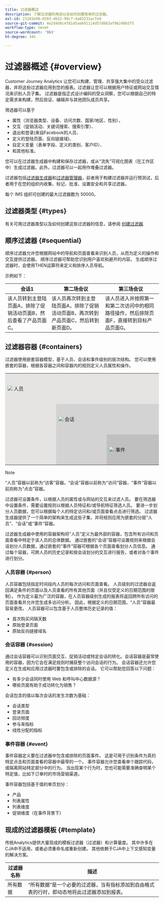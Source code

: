 ```yaml
---
title: 过滤器概述
description: 了解过滤器的用途以及如何创建简单的过滤器。
exl-id: 21183e98-6593-4b22-99c7-4a03231acfe9
source-git-commit: 4e2d4d8c4f8145ae691114d57d663af96240b5f5
workflow-type: tm+mt
source-wordcount: '963'
ht-degree: 34%

---
```



# 过滤器概述 {#overview}

Customer Journey Analytics 让您可以构建、管理、共享强大集中的受众过滤器，并将这些过滤器应用到您的报表。过滤器让您可以根据用户特征或网站交互情况来识别人员子集。 过滤器是指正式设计编码的受众洞察，您可以根据自己的特定需求来构建，然后验证、编辑并与其他团队成员共享。

筛选器可以基于

- 属性（浏览器类型、设备、访问次数、国家/地区、性别），
- 交互（促销活动、关键词搜索、搜索引擎）、
- 退出和登录(来自Facebook的人员、
- 定义的登陆页面、反向链接域)、
- 自定义变量（表单字段、定义的类别、客户ID）、
- 和其他标准。

您可以在过滤器生成器中构建和保存过滤器，或从“流失”可视化图表（在工作区中）生成过滤器。此外，过滤器可以一起用作堆叠过滤器。

过滤器包括[过滤器生成器](/help/components/filters/filter-builder.md)和[过滤器管理器](/help/components/filters/manage-filters.md)，前者用于构建过滤器并运行预测试，后者用于在您的组织内收集、标记、批准、设置安全和共享过滤器。

每个 IMS 组织可创建的最大过滤器数为 50000。

## 过滤器类型 {#types}

有关可用过滤器类型以及如何创建这些过滤器的信息，请参阅 [创建过滤器](/help/components/filters/create-filters.md).

## 顺序过滤器 {#sequential}

顺序过滤器允许您根据网站中的导航和页面查看来识别人员，从而为定义的操作和交互提供过滤器。 顺序过滤器可帮助您识别用户喜欢和避开的内容。 生成顺序过滤器时，会使用THEN运算符来定义和排序人员导航。

示例如下：

<!--![](assets/sequential_fil.png)-->

| 会话1 | 第二场会议 | 第三场会议 |
| --- | --- | --- |
| 该人员转到主登陆页面A，排除了促销活动页面B，然后查看了产品页面C。 | 该人员再次转到主登陆页面A，排除了促销活动页面B，再次转到产品页面C，然后转到新页面D。 | 该人员进入并按照第一和第二次访问中的相同路径操作，然后排除页面F，直接转到目标产品页面G。 |

## 过滤器容器 {#containers}

过滤器使用嵌套容器模型，基于人员、会话和事件级别的层次结构。 您可以使用嵌套的容器，根据各容器之间和容器内的规则定义人员属性和操作。


<table style="table-layout: fixed; border: none;">

<tr>
<td style="background-color: #E5E4E2;" colspan="3" width="200" height="100"><img src="https://spectrum.adobe.com/static/icons/workflow_18/Smock_User_18_N.svg"/> 人员</td>
</tr>

<tr>
<td style="background-color: #E5E4E2;" width="200"></td>
<td style="background-color: #D3D3D3;" colspan="2" width="200" height="100"><img src="https://spectrum.adobe.com/static/icons/workflow_18/Smock_Visit_18_N.svg"/> 会话</td>
</tr>

<tr>
<td style="background-color: #E5E4E2;" width="200" height="100"></td>
<td style="background-color: #D3D3D3;" width="200" height="100"></td>
<td style="background-color: #C0C0C0;" width="200" height="100" colspan="1"><img src="https://spectrum.adobe.com/static/icons/workflow_18/Smock_Events_18_N.svg"/> 事件</td>
</tr>
</table>

>[!NOTE]
>“人员”容器以前称为“访客”容器。“会话”容器以前称为“访问”容器，“事件”容器以前则称为“点击”容器。

过滤器可设置条件，以根据人员的属性或与网站的交互来过滤人员。 要在筛选器中设置条件，需要设置规则以根据人员特征和/或导航特征筛选人员。 要进一步划分人员数据，您可以根据每个人的特定访问和/或页面查看点击进行筛选。 过滤器生成器提供了一个简单的架构来生成这些子集，并将规则应用为嵌套的分层“人员”、“会话”或“事件”容器。

过滤器生成器中使用的容器架构将“人员”定义为最外部的容器，包含所有访问和页面查看中特定于该人员的总体数据。 通过嵌套的“会话”容器可设置规则来根据会话划分人员数据，通过嵌套的“事件”容器可根据各个页面查看划分人员信息。 通过每个容器，可跨人员的历史记录和按会话划分的交互进行报告，或者对各个事件进行划分。

### 人员容器 {#person}

人员容器包括指定时间段内人员的每次访问和页面查看。 人员级别的过滤器会返回满足条件的页面以及人员查看的所有其他页面（并且仅受定义的日期范围的限制）。 作为定义最为广泛的容器，在人员容器级别生成的报表将返回跨所有访问的页面查看并允许您生成多访问分析。 因此，根据定义的日期范围，“人员”容器最容易更改。
人员容器可以包含基于人员整体历史记录的值：

- 首次购买间隔天数
- 原始登录页面
- 原始反向链接域名

### 会话容器 {#session}

通过会话容器可以识别页面交互、促销活动或特定会话的转化。会话容器是最常使用的容器，因为它会在满足规则时捕获整个访问会话的行为。 会话容器还允许您定义在生成和应用过滤器时要包含或排除的会话。 它可以帮助您回答以下问题：

- 有多少会话同时使用 Web 和呼叫中心数据源？
- 哪些页面有助于成功转化为销售？

会话包含的值以每次会话的发生次数为基础：

- 会话类型
- 登录页面
- 回访频度
- 参与率指标
- 线性分配的指标

### 事件容器 {#event}

事件容器定义要在过滤器中包含或排除的页面事件。 这是可用于识别条件为真的特定点击和页面查看的容器中最窄的一个。 事件容器允许您查看单个跟踪代码，或隔离网站特定部分中的行为。 当出现某个行为时，您也可能需要准确查明某个特定值，比如下订单时的市场营销渠道。

事件容器包括基于值的单页划分：

- 产品
- 列表属性
- 列表维度
- 促销维度（在事件背景下）

## 现成的过滤器模板 {#template}

传统Analytics提供大量现成的模板过滤器（过滤器）和计算量度。 其中许多在CJA中不适用，或者必须重命名或重新创建。 其他依赖于CJA中上下文感知变量的解决方案。

| 过滤器名称 | 描述 |
| --- | --- |
| 所有数据 | “所有数据”是一个必要的过滤器，当有指标添加到自由格式表的行时，即动态地将此过滤器添加到报表。 |
